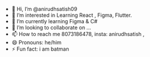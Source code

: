 - 👋 Hi, I’m @anirudhsatish09
- 👀 I’m interested in Learning React , Figma, Flutter.
- 🌱 I’m currently learning Figma & C#
- 💞️ I’m looking to collaborate on ...
- 📫 How to reach me 8073186478, insta: anirudhsatish , 
- 😄 Pronouns: he/him
- ⚡ Fun fact: i am batman

<!---
anirudhsatish09/anirudhsatish09 is a ✨ special ✨ repository because its `README.md` (this file) appears on your GitHub profile.
You can click the Preview link to take a look at your changes.
--->
